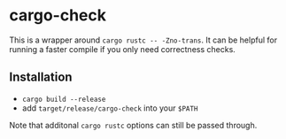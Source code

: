 # cargo-check

This is a wrapper around `cargo rustc -- -Zno-trans`.
It can be helpful for running a faster compile if you
only need correctness checks.

## Installation

- `cargo build --release`
- add `target/release/cargo-check` into your `$PATH`

Note that additonal `cargo rustc` options can still be passed through.
